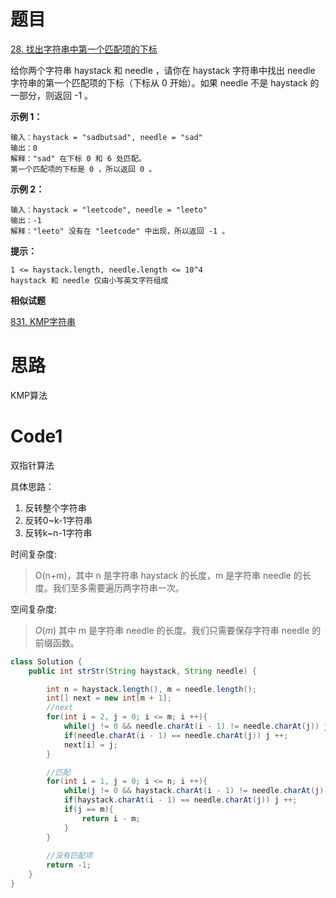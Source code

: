 # 题目
[28. 找出字符串中第一个匹配项的下标](https://leetcode.cn/problems/find-the-index-of-the-first-occurrence-in-a-string/description/)

给你两个字符串 haystack 和 needle ，请你在 haystack 字符串中找出 needle 字符串的第一个匹配项的下标（下标从 0 开始）。如果 needle 不是 haystack 的一部分，则返回  -1 。

**示例 1：**
``` 
输入：haystack = "sadbutsad", needle = "sad"
输出：0
解释："sad" 在下标 0 和 6 处匹配。
第一个匹配项的下标是 0 ，所以返回 0 。
```
**示例 2：**
``` 
输入：haystack = "leetcode", needle = "leeto"
输出：-1
解释："leeto" 没有在 "leetcode" 中出现，所以返回 -1 。
```
**提示：**
``` 
1 <= haystack.length, needle.length <= 10^4
haystack 和 needle 仅由小写英文字符组成
```

**相似试题**

[831. KMP字符串](https://www.acwing.com/problem/content/submission/833/)

# 思路
KMP算法

# Code1
双指针算法

具体思路：
1. 反转整个字符串
2. 反转0~k-1字符串
3. 反转k~n-1字符串

时间复杂度:
> O(n+m)，其中 n 是字符串 haystack 的长度，m 是字符串 needle 的长度。我们至多需要遍历两字符串一次。

空间复杂度:
> $O(m)$  其中 m 是字符串 needle 的长度。我们只需要保存字符串 needle 的前缀函数。

```java
class Solution {
    public int strStr(String haystack, String needle) {

        int n = haystack.length(), m = needle.length();
        int[] next = new int[m + 1];
        //next
        for(int i = 2, j = 0; i <= m; i ++){
            while(j != 0 && needle.charAt(i - 1) != needle.charAt(j)) j = next[j];
            if(needle.charAt(i - 1) == needle.charAt(j)) j ++;
            next[i] = j;
        }

        //匹配
        for(int i = 1, j = 0; i <= n; i ++){
            while(j != 0 && haystack.charAt(i - 1) != needle.charAt(j)) j = next[j];
            if(haystack.charAt(i - 1) == needle.charAt(j)) j ++;
            if(j == m){
                return i - m;
            }
        }
        
        //没有匹配项
        return -1;
    }
}
```